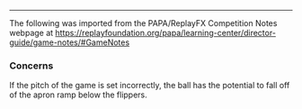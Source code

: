 ***
The following was imported from the PAPA/ReplayFX Competition Notes webpage at https://replayfoundation.org/papa/learning-center/director-guide/game-notes/#GameNotes
### Concerns
            
If the pitch of the game is set incorrectly, the ball has the potential to fall off of the apron ramp below the flippers.
